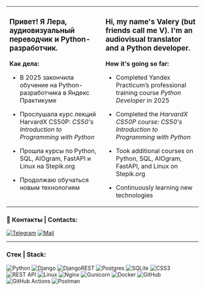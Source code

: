<table>
  <tr>
    <td width="50%" valign="top">

<h3>Привет! Я Лера, аудиовизуальный переводчик и Python-разработчик.</h3>

**Как дела:**
- В 2025 закончила обучение на Python-разработчика в Яндекс Практикуме  
- Прослушала курс лекций HarvardX CS50P: *CS50's Introduction to Programming with Python*
- Прошла курсы по Python, SQL, AIOgram, FastAPI и Linux на Stepik.org  
- Продолжаю обучаться новым технологиям

    </td>
    <td width="50%" valign="top">

<h3>Hi, my name's Valery (but friends call me V). I'm an audiovisual translator and a Python developer.</h3>

**How it's going so far:**
- Completed Yandex Practicum’s professional training course *Python Developer* in 2025  
- Completed the *HarvardX CS50P course: CS50's Introduction to Programming with Python*
- Took additional courses on Python, SQL, AIOgram, FastAPI, and Linux on Stepik.org
- Continuously learning new technologies

    </td>
  </tr>
</table>

### :calling: Контакты | Contacts:

[![Telegram](https://img.shields.io/badge/Telegram-blue?style=flat&logo=telegram&logoColor=white&logoSize=auto&labelColor=014f86&color=014f86
)](https://t.me/vr2306) [![Mail](https://img.shields.io/badge/Gmail-blue?style=flat&logo=gmail&logoColor=white&logoSize=auto&labelColor=b7094c&color=b7094c)](mailto:valery0623@gmail.com)

---

### Cтек | Stack:
![Python](https://img.shields.io/badge/python-3670A0?style=for-the-badge&logo=python&logoColor=ffdd54)
![Django](https://img.shields.io/badge/django-%23092E20.svg?style=for-the-badge&logo=django&logoColor=white)
![DjangoREST](https://img.shields.io/badge/DJANGO-REST-ff1709?style=for-the-badge&logo=django&logoColor=white&color=ff1709&labelColor=gray)
![Postgres](https://img.shields.io/badge/postgres-%23316192.svg?style=for-the-badge&logo=postgresql&logoColor=white)
![SQLite](https://img.shields.io/badge/sqlite-%2307405e.svg?style=for-the-badge&logo=sqlite&logoColor=white)
![CSS3](https://img.shields.io/badge/css3-%231572B6.svg?style=for-the-badge&logo=css3&logoColor=white)
![REST API](https://img.shields.io/badge/REST%20API-%23266999.svg?style=for-the-badge)
![Linux](https://img.shields.io/badge/Linux-FCC624?style=for-the-badge&logo=linux&logoColor=black)
![Nginx](https://img.shields.io/badge/nginx-%23009639.svg?style=for-the-badge&logo=nginx&logoColor=white)
![Gunicorn](https://img.shields.io/badge/gunicorn-%298729.svg?style=for-the-badge&logo=gunicorn&logoColor=white)
![Docker](https://img.shields.io/badge/docker-%230db7ed.svg?style=for-the-badge&logo=docker&logoColor=white)
![GitHub](https://img.shields.io/badge/github-%23121011.svg?style=for-the-badge&logo=github&logoColor=white)
![GitHub Actions](https://img.shields.io/badge/github%20actions-%232671E5.svg?style=for-the-badge&logo=githubactions&logoColor=white)
![Postman](https://img.shields.io/badge/Postman-FF6C37?style=for-the-badge&logo=postman&logoColor=white)




